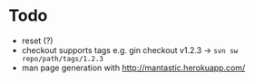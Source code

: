 # Todo

- reset (?)
- checkout supports tags e.g. gin checkout v1.2.3  -> `svn sw repo/path/tags/1.2.3`
- man page generation with http://mantastic.herokuapp.com/